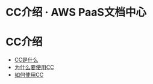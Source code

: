 # CC介绍 · AWS PaaS文档中心

# CC介绍

  * [CC是什么](<what.html>)
  * [为什么要使用CC](<why.html>)
  * [如何使用CC](<how.html>)